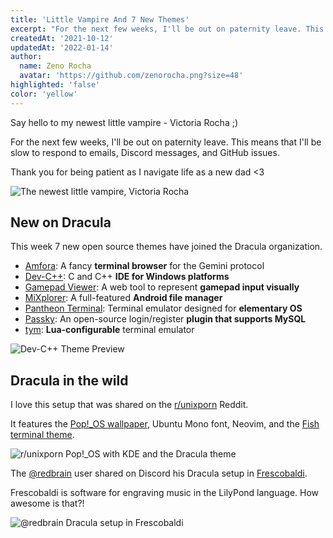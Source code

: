 ```yaml
---
title: 'Little Vampire And 7 New Themes'
excerpt: "For the next few weeks, I'll be out on paternity leave. This means that I'll be slow to respond to emails, Discord messages, and GitHub issues."
createdAt: '2021-10-12'
updatedAt: '2022-01-14'
author:
  name: Zeno Rocha
  avatar: 'https://github.com/zenorocha.png?size=48'
highlighted: 'false'
color: 'yellow'
---
```


Say hello to my newest little vampire - Victoria Rocha ;)

For the next few weeks, I'll be out on paternity leave. This means that I'll be slow to respond to emails, Discord messages, and GitHub issues.

Thank you for being patient as I navigate life as a new dad <3

![The newest little vampire, Victoria Rocha](/static/img/blog/little-vampire-and-7-new-themes-a.jpg)

## New on Dracula

This week 7 new open source themes have joined the Dracula organization.

- [Amfora](/amfora): A fancy **terminal browser** for the Gemini protocol
- [Dev-C++](/dev-cpp): C and C++ **IDE for Windows platforms**
- [Gamepad Viewer](/gamepad-viewer): A web tool to represent **gamepad input visually**
- [MiXplorer](/mixplorer): A full-featured **Android file manager**
- [Pantheon Terminal](/pantheon-terminal): Terminal emulator designed for **elementary OS**
- [Passky](/passky): An open-source login/register **plugin that supports MySQL**
- [tym](/tym): **Lua-configurable** terminal emulator

![Dev-C++ Theme Preview](/static/img/blog/little-vampire-and-7-new-themes-b.png)

## Dracula in the wild

I love this setup that was shared on the [r/unixporn](https://www.reddit.com/r/unixporn/comments/pqrb42/kde_my_first_ever_rice_pop_os_with_kde_and_the/) Reddit.

It features the [Pop!\_OS wallpaper](https://github.com/dracula/wallpaper/blob/master/pop.png), Ubuntu Mono font, Neovim, and the [Fish terminal theme](/fish).

![r/unixporn Pop!_OS with KDE and the Dracula theme](/static/img/blog/little-vampire-and-7-new-themes-c.png)

The [@redbrain](https://redbrain.github.io/) user shared on Discord his Dracula setup in [Frescobaldi](https://frescobaldi.org/).

Frescobaldi is software for engraving music in the LilyPond language. How awesome is that?!

![@redbrain Dracula setup in Frescobaldi](/static/img/blog/little-vampire-and-7-new-themes-d.png)
